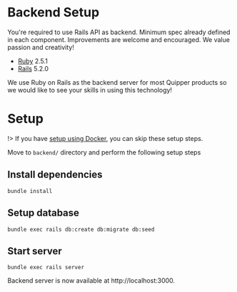 # Backend Setup

You're required to use Rails API as backend. Minimum spec already defined in each component. Improvements are welcome and encouraged. We value passion and creativity!

- [Ruby](https://www.ruby-lang.org/en/) 2.5.1
- [Rails](https://rubyonrails.org/) 5.2.0

We use Ruby on Rails as the backend server for most Quipper products so we would like to see your skills in using this technology!

# Setup

!> If you have [setup using Docker](/), you can skip these setup steps.

Move to `backend/` directory and perform the following setup steps

## Install dependencies

```
bundle install
```

## Setup database

```
bundle exec rails db:create db:migrate db:seed
```

## Start server

```
bundle exec rails server
```

Backend server is now available at http://localhost:3000.
